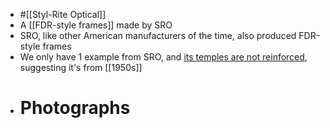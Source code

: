 - #[[Styl-Rite Optical]]
- A [[FDR-style frames]] made by SRO
- SRO, like other American manufacturers of the time, also produced FDR-style frames
- We only have 1 example from SRO, and [its temples are not reinforced]([[Reinforcement]]), suggesting it's from [[1950s]]
- # Photographs